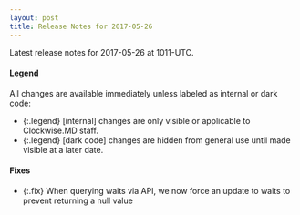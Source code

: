 ```yaml
---
layout: post
title: Release Notes for 2017-05-26
---
```


Latest release notes for 2017-05-26 at 1011-UTC.

<div class='legend' markdown='1'>

#### Legend

All changes are available immediately unless labeled as internal or dark code:

- {:.legend} [internal] changes are only visible or applicable to Clockwise.MD staff.
- {:.legend} [dark code] changes are hidden from general use until made visible at a later date.

</div>


<div class='fixes' markdown='1'>

#### Fixes

- {:.fix} When querying waits via API, we now force an update to waits to prevent returning a null value

</div>
